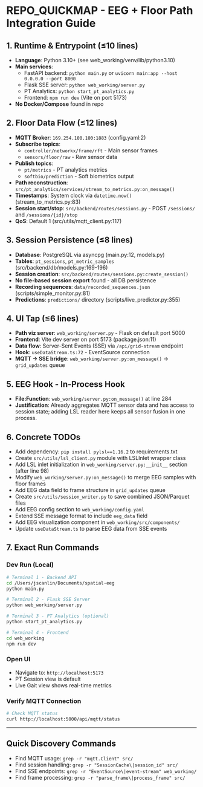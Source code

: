 # REPO_QUICKMAP - EEG + Floor Path Integration Guide

## 1. Runtime & Entrypoint (≤10 lines)
- **Language**: Python 3.10+ (see web_working/venv/lib/python3.10)
- **Main services**:
  - FastAPI backend: `python main.py` or `uvicorn main:app --host 0.0.0.0 --port 8000`
  - Flask SSE server: `python web_working/server.py`
  - PT Analytics: `python start_pt_analytics.py`
  - Frontend: `npm run dev` (Vite on port 5173)
- **No Docker/Compose** found in repo

## 2. Floor Data Flow (≤12 lines)
- **MQTT Broker**: `169.254.100.100:1883` (config.yaml:2)
- **Subscribe topics**:
  - `controller/networkx/frame/rft` - Main sensor frames
  - `sensors/floor/raw` - Raw sensor data
- **Publish topics**:
  - `pt/metrics` - PT analytics metrics
  - `softbio/prediction` - Soft biometrics output
- **Path reconstruction**: `src/pt_analytics/services/stream_to_metrics.py:on_message()`
- **Timestamps**: System clock via `datetime.now()` (stream_to_metrics.py:83)
- **Session start/stop**: `src/backend/routes/sessions.py` - POST `/sessions/` and `/sessions/{id}/stop`
- **QoS**: Default 1 (src/utils/mqtt_client.py:117)

## 3. Session Persistence (≤8 lines)
- **Database**: PostgreSQL via asyncpg (main.py:12, models.py)
- **Tables**: `pt_sessions`, `pt_metric_samples` (src/backend/db/models.py:169-196)
- **Session creation**: `src/backend/routes/sessions.py:create_session()`
- **No file-based session export** found - all DB persistence
- **Recording sequences**: `data/recorded_sequences.json` (scripts/simple_monitor.py:81)
- **Predictions**: `predictions/` directory (scripts/live_predictor.py:355)

## 4. UI Tap (≤6 lines)
- **Path viz server**: `web_working/server.py` - Flask on default port 5000
- **Frontend**: Vite dev server on port 5173 (package.json:11)
- **Data flow**: Server-Sent Events (SSE) via `/api/grid-stream` endpoint
- **Hook**: `useDataStream.ts:72` - EventSource connection
- **MQTT → SSE bridge**: `web_working/server.py:on_message()` → `grid_updates` queue

## 5. EEG Hook - In-Process Hook
- **File:Function**: `web_working/server.py:on_message()` at line 284
- **Justification**: Already aggregates MQTT sensor data and has access to session state; adding LSL reader here keeps all sensor fusion in one process.

## 6. Concrete TODOs
- Add dependency: `pip install pylsl==1.16.2` to requirements.txt
- Create `src/utils/lsl_client.py` module with LSLInlet wrapper class
- Add LSL inlet initialization in `web_working/server.py:__init__` section (after line 98)
- Modify `web_working/server.py:on_message()` to merge EEG samples with floor frames
- Add EEG data field to frame structure in `grid_updates` queue
- Create `src/utils/session_writer.py` to save combined JSON/Parquet files
- Add EEG config section to `web_working/config.yaml`
- Extend SSE message format to include `eeg_data` field
- Add EEG visualization component in `web_working/src/components/`
- Update `useDataStream.ts` to parse EEG data from SSE events

## 7. Exact Run Commands

### Dev Run (Local)
```bash
# Terminal 1 - Backend API
cd /Users/jscanlin/Documents/spatial-eeg
python main.py

# Terminal 2 - Flask SSE Server
python web_working/server.py

# Terminal 3 - PT Analytics (optional)
python start_pt_analytics.py

# Terminal 4 - Frontend
cd web_working
npm run dev
```

### Open UI
- Navigate to: `http://localhost:5173`
- PT Session view is default
- Live Gait view shows real-time metrics

### Verify MQTT Connection
```bash
# Check MQTT status
curl http://localhost:5000/api/mqtt/status
```

---

## Quick Discovery Commands
- Find MQTT usage: `grep -r "mqtt.Client" src/`
- Find session handling: `grep -r "SessionCache\|session_id" src/`
- Find SSE endpoints: `grep -r "EventSource\|event-stream" web_working/`
- Find frame processing: `grep -r "parse_frame\|process_frame" src/`